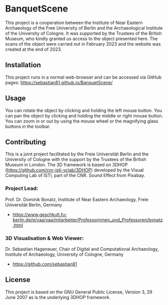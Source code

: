 # BanquetScene

This project is a cooperation between the Institute of Near Eastern Archaeology of the Free University of Berlin and the Archaeological Institute of the University of Cologne. It was supported by the Trustees of the British Museum, who kindly granted us access to the object presented here. The scans of the object were carried out in February 2023 and the website was created at the end of 2023.

## Installation

This project runs in a normal web-browser and can be accessed via GitHub pages: https://sebastian81.github.io/BanquetScene/

## Usage

You can rotate the object by clicking and holding the left mouse button. You can pan the object by clicking and holding the middle or right mouse button. You can zoom in or out by using the mouse wheel or the magnifying glass buttons in the toolbar.

## Contributing

This is a joint project facilitated by the Freie Universität Berlin and the University of Cologne with the support by the Trustees of the British Museum in London. The 3D framework is based on 3DHOP (https://github.com/cnr-isti-vclab/3DHOP) developed by the Visual Computing Lab of ISTI, part of the CNR. Sound Effect from Pixabay.

### Project Lead:
Prof. Dr. Dominik Bonatz, Institute of Near Eastern Archaeology, Freie Universität Berlin, Germany
- https://www.geschkult.fu-berlin.de/e/vaa/vaa/mitarbeiter/Professorinnen_und_Professoren/bonatz.html

### 3D Visualisation & Web Viewer:
Dr. Sebastian Hageneuer, Chair of Digital and Computational Archaeology, Institute of Archaeology, University of Cologne, Germany
- https://github.com/sebastian81

## License

This project is based on the GNU General Public License, Version 3, 29 June 2007 as is the underlying 3DHOP framework.